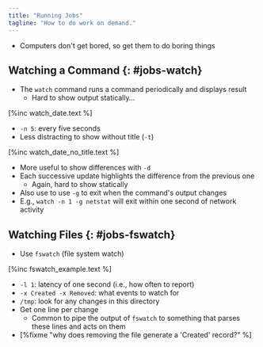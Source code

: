 ```yaml
---
title: "Running Jobs"
tagline: "How to do work on demand."
---
```


-   Computers don't get bored, so get them to do boring things

## Watching a Command {: #jobs-watch}

-   The `watch` command runs a command periodically and displays result
    -   Hard to show output statically…

[%inc watch_date.text %]

-   `-n 5`: every five seconds
-   Less distracting to show without title (`-t`)

[%inc watch_date_no_title.text %]

-   More useful to show differences with `-d`
-   Each successive update highlights the difference from the previous one
    -   Again, hard to show statically
-   Also use to use `-g` to exit when the command's output changes
-   E.g., `watch -n 1 -g netstat` will exit within one second of network activity

## Watching Files {: #jobs-fswatch}

-   Use `fswatch` (file system watch)

[%inc fswatch_example.text %]

-   `-l 1`: latency of one second (i.e., how often to report)
-   `-x Created -x Removed`: what events to watch for
-   `/tmp`: look for any changes in this directory
-   Get one line per change
    -   Common to pipe the output of `fswatch` to something that parses these lines and acts on them
-   [%fixme "why does removing the file generate a 'Created' record?" %]

